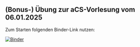 ## (Bonus-) Übung zur aCS-Vorlesung vom 06.01.2025

Zum Starten folgenden Binder-Link nutzen:

[![Binder](https://mybinder.org/badge_logo.svg)](https://mybinder.org/v2/gh/abborrtraesk/aCS/HEAD?labpath=X_010_train_a_neuronal_network.ipynb)
